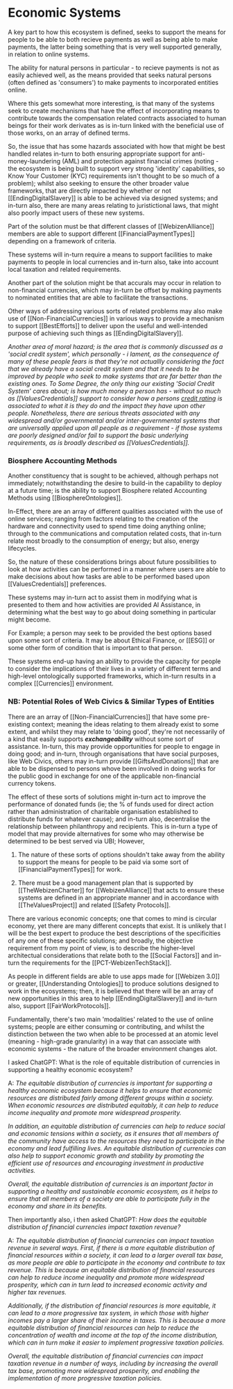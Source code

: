 # Economic Systems

A key part to how this ecosystem is defined, seeks to support the means for people to be able to both recieve payments as well as being able to make payments, the latter being something that is very well supported generally, in relation to online systems.

The ability for natural persons in particular - to recieve payments is not as easily achieved well, as the means provided that seeks natural persons (often defined as 'consumers') to make payments to incorporated entities online.

Where this gets somewhat more interesting, is that many of the systems seek to create mechanisms that have the effect of incorporating means to contribute towards the compensation related contracts associated to human beings for their work derivates as is in-turn linked with the beneficial use of those works, on an array of defined terms. 

So, the issue that has some hazards associated with how that might be best handled relates in-turn to both ensuring appropriate support for anti-money-laundering (AML) and protection against financial crimes (noting - the ecosystem is being built to support very strong 'identity' capabilities, so Know Your Customer (KYC) requirements isn't thought to be so much of a problem); whilst also seeking to ensure the other broader value frameworks, that are directly impacted by whether or not [[EndingDigitalSlavery]] is able to be achieved via designed systems; and in-turn also, there are many areas relating to juristictional laws, that might also poorly impact users of these new systems.  

Part of the solution must be that different classes of [[WebizenAlliance]] members are able to support different [[FinancialPaymentTypes]] depending on a framework of criteria.  

These systems will in-turn require a means to support facilities to make payments to people in local currencies and in-turn also, take into account local taxation and related requirements. 

Another part of the solution might be that accurals may occur in relation to non-financial currencies, which may in-turn be offset by making payments to nominated entities that are able to facilitate the transactions.  

Other ways of addressing various sorts of related problems may also make use of [[Non-FinancialCurrencies]] in various ways to provide a mechanism to support [[BestEfforts]] to deliver upon the useful and well-intended purpose of achieving such things as [[EndingDigitalSlavery]].

*Another area of moral hazard; is the area that is commonly discussed as a 'social credit system', which personally - i lament, as the consequence of many of these people fears is that they're not actuallly considering the fact that we already have a social credit system and that it needs to be improved by people who seek to make systems that are far better than the existing ones.  To Some Degree, the only thing our existing 'Social Credit System' cares about; is how much money a person has - without so much as [[ValuesCredentials]] support to consider how a persons [credit rating](https://en.wikipedia.org/wiki/Credit_rating) is associated to what it is they do and the impact they have upon other people.  Nonetheless, there are serious threats associated with any widespread and/or governmental and/or inter-governmental systems that are universally applied upon all people as a requirement - if those systems are poorly designed and/or fail to support the basic underlying requirements, as is broadly described as [[ValuesCredentials]].*

### Biosphere Accounting Methods

Another constituency that is sought to be achieved, although perhaps not immediately; notwithstanding the desire to build-in the capability to deploy at a future time; is the ability to support Biosphere related Accounting Methods using [[BiosphereOntologies]].

In-Effect, there are an array of different qualities associated with the use of online services; ranging from factors relating to the creation of the hardware and connectivity used to spend time doing anything online; through to the communications and computation related costs, that in-turn relate most broadly to the consumption of energy; but also, energy lifecycles.

So, the nature of these considerations brings about future possibilities to look at how activities can be performed in a manner where users are able to make decisions about how tasks are able to be performed based upon [[ValuesCredentials]] preferences. 

These systems may in-turn act to assist them in modifying what is presented to them and how activities are provided AI Assistance, in determining what the best way to go about doing something in particular might become. 

For Example; a person may seek to be provided the best options based upon some sort of criteria.  It may be about Ethical Finance, or [[ESG]] or some other form of condition that is important to that person.   

These systems end-up having an ability to provide the capacity for people to consider the implications of their lives in a variety of different terms and high-level ontologically supported frameworks, which in-turn results in a complex [[Currencies]] environment.  

### NB: Potential Roles of Web Civics & Similar Types of Entities

There are an array of [[Non-FinancialCurrencies]] that have some pre-existing context; meaning the ideas relating to them already exist to some extent, and whilst they may relate to 'doing good', they're not necessarily of a kind that easily supports ***exchangeability*** without some sort of assistance.  In-turn, this may provide opportunities for people to engage in doing good; and in-turn, through organisations that have social purposes, like Web Civics, others may in-turn provide [[GiftsAndDonations]] that are able to be dispensed to persons whove been involved in doing works for the public good in exchange for one of the applicable non-financial currency tokens.  

The effect of these sorts of solutions might in-turn act to improve the performance of donated funds (ie; the % of funds used for direct action rather than administration of charitable organisation established to distribute funds for whatever cause); and in-turn also, decentralise the relationship between philanthropy and recipients.  This is in-turn a type of model that may provide alternatives for some who may otherwise be determined to be best served via UBI; However, 

1. The nature of these sorts of options shouldn't take away from the ability to support the means for people to be paid via some sort of [[FinancialPaymentTypes]] for work.
   
2. There must be a good management plan that is supported by [[TheWebizenCharter]] for [[WebizenAlliance]] that acts to ensure these systems are defined in an appropriate manner and in accordance with [[TheValuesProject]] and related [[Safety Protocols]].

There are various economic concepts; one that comes to mind is circular economy, yet there are many different concepts that exist.  It is unlikely that I will be the best expert to produce the best descriptions of the specificities of any one of these specific solutions; and broadly, the objective requirement from my point of view, is to describe the higher-level architectual considerations that relate both to the [[Social Factors]] and in-turn the requirements for the [[PCT-WebizenTechStack]].

As people in different fields are able to use apps made for [[Webizen 3.0]] or greater, [[Understanding Ontologies]] to produce solutions designed to work in the ecosystems; then, it is believed that there will be an array of new opportunities in this area to help [[EndingDigitalSlavery]] and in-turn also, support [[FairWorkProtocols]].

Fundamentally, there's two main 'modalities' related to the use of online systems; people are either consuming or contributing, and whilst the distinction between the two when able to be processed at an atomic level (meaning - high-grade granularity) in a way that can associate with economic systems - the nature of the broader environment changes alot. 

I asked ChatGPT: What is the role of equitable distribution of currencies in supporting a healthy economic ecosystem?

A:  *The equitable distribution of currencies is important for supporting a healthy economic ecosystem because it helps to ensure that economic resources are distributed fairly among different groups within a society. When economic resources are distributed equitably, it can help to reduce income inequality and promote more widespread prosperity.*

*In addition, an equitable distribution of currencies can help to reduce social and economic tensions within a society, as it ensures that all members of the community have access to the resources they need to participate in the economy and lead fulfilling lives. An equitable distribution of currencies can also help to support economic growth and stability by promoting the efficient use of resources and encouraging investment in productive activities.*

*Overall, the equitable distribution of currencies is an important factor in supporting a healthy and sustainable economic ecosystem, as it helps to ensure that all members of a society are able to participate fully in the economy and share in its benefits.*

Then importantly also, i then asked ChatGPT: *How does the equitable distribution of financial currencies impact taxation revenue?*

A: *The equitable distribution of financial currencies can impact taxation revenue in several ways. First, if there is a more equitable distribution of financial resources within a society, it can lead to a larger overall tax base, as more people are able to participate in the economy and contribute to tax revenue. This is because an equitable distribution of financial resources can help to reduce income inequality and promote more widespread prosperity, which can in turn lead to increased economic activity and higher tax revenues.*

*Additionally, if the distribution of financial resources is more equitable, it can lead to a more progressive tax system, in which those with higher incomes pay a larger share of their income in taxes. This is because a more equitable distribution of financial resources can help to reduce the concentration of wealth and income at the top of the income distribution, which can in turn make it easier to implement progressive taxation policies.*

*Overall, the equitable distribution of financial currencies can impact taxation revenue in a number of ways, including by increasing the overall tax base, promoting more widespread prosperity, and enabling the implementation of more progressive taxation policies.*

